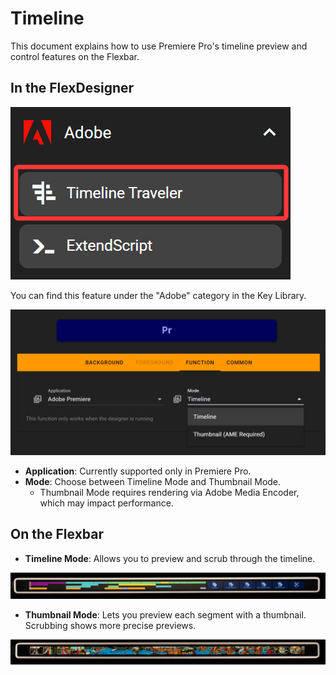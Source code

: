 # Timeline

This document explains how to use Premiere Pro's timeline preview and control features on the Flexbar.

## In the FlexDesigner

![1743306940987](image/timeline/1743306940987.png)

You can find this feature under the "Adobe" category in the Key Library.

![1743306979328](image/timeline/1743306979328.png)

- **Application**: Currently supported only in Premiere Pro.
- **Mode**: Choose between Timeline Mode and Thumbnail Mode.
  - Thumbnail Mode requires rendering via Adobe Media Encoder, which may impact performance.

## On the Flexbar

- **Timeline Mode**: Allows you to preview and scrub through the timeline.

![1743307039513](image/timeline/1743307039513.png)

- **Thumbnail Mode**: Lets you preview each segment with a thumbnail. Scrubbing shows more precise previews.

![1743307100773](image/timeline/1743307100773.png)
